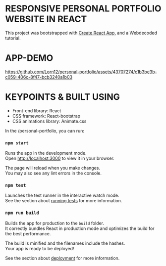 # RESPONSIVE PERSONAL PORTFOLIO WEBSITE IN REACT

This project was bootstrapped with <a href="https://github.com/facebook/create-react-app" target="_blank">Create React App</a>, and a Webdecoded tutorial.

# APP-DEMO

https://github.com/Lorn12/personal-portfolio/assets/43707274/c1b3be3b-c059-406c-8f47-bcb3240a1b03


# KEYPOINTS & BUILT USING

- Front-end library: React
- CSS framework: React-bootstrap
- CSS animations library: Animate.css

In the /personal-portfolio, you can run:

### `npm start`

Runs the app in the development mode.\
Open [http://localhost:3000](http://localhost:3000) to view it in your browser.

The page will reload when you make changes.\
You may also see any lint errors in the console.

### `npm test`

Launches the test runner in the interactive watch mode.\
See the section about [running tests](https://facebook.github.io/create-react-app/docs/running-tests) for more information.

### `npm run build`

Builds the app for production to the `build` folder.\
It correctly bundles React in production mode and optimizes the build for the best performance.

The build is minified and the filenames include the hashes.\
Your app is ready to be deployed!

See the section about [deployment](https://facebook.github.io/create-react-app/docs/deployment) for more information.

